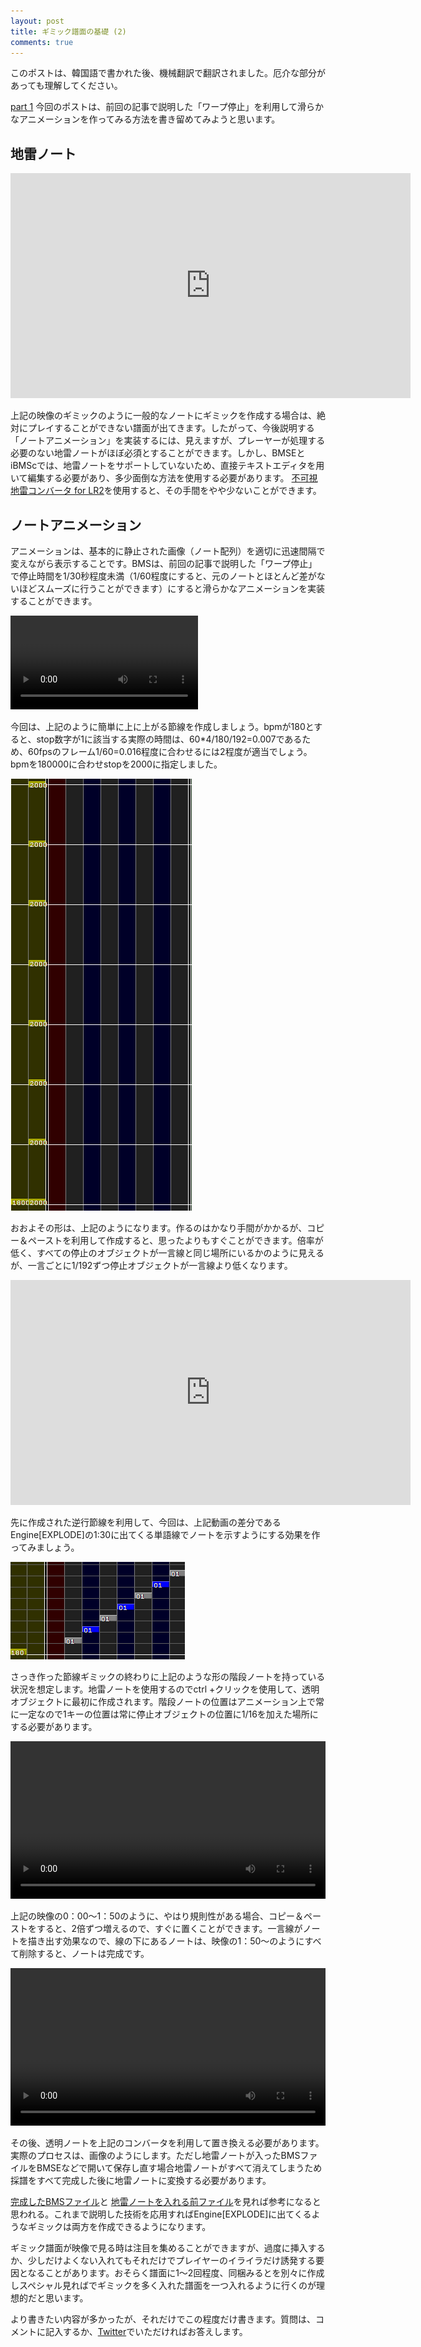 ```yaml
---
layout: post
title: ギミック譜面の基礎 (2)
comments: true
---
```


このポストは、韓国語で書かれた後、機械翻訳で翻訳されました。厄介な部分があっても理解してください。

[part 1](https://tejawha.github.io/2016/12/16/intorduction-to-gimmicked-object/)
今回のポストは、前回の記事で説明した「ワープ停止」を利用して滑らかなアニメーションを作ってみる方法を書き留めてみようと思います。

## 地雷ノート

<iframe width="640" height="360" src="https://www.youtube.com/embed/mBdZ2tCtse4" frameborder="0" allowfullscreen></iframe>

上記の映像のギミックのように一般的なノートにギミックを作成する場合は、絶対にプレイすることができない譜面が出てきます。したがって、今後説明する「ノートアニメーション」を実装するには、見えますが、プレーヤーが処理する必要のない地雷ノートがほぼ必須とすることができます。しかし、BMSEとiBMScでは、地雷ノートをサポートしていないため、直接テキストエディタを用いて編集する必要があり、多少面倒な方法を使用する必要があります。 [不可視地雷コンバータ for LR2](http://nekokan.dyndns.info/%7Eotlovers/guidance/guidance_4b.html)を使用すると、その手間をやや少ないことができます。

## ノートアニメーション

アニメーションは、基本的に静止された画像（ノート配列）を適切に迅速間隔で変えながら表示することです。BMSは、前回の記事で説明した「ワープ停止」で停止時間を1/30秒程度未満（1/60程度にすると、元のノートとほとんど差がないほどスムーズに行うことができます）にすると滑らかなアニメーションを実装することができます。

<video controls>
    <source src="/assets/2016-12-19/backward.webm" type="video/webm">
</video>

今回は、上記のように簡単に上に上がる節線を作成しましょう。bpmが180とすると、stop数字が1に該当する実際の時間は、60*4/180/192=0.007であるため、60fpsのフレーム1/60=0.016程度に合わせるには2程度が適当でしょう。bpmを180000に合わせstopを2000に指定しました。

![backward](/assets/2016-12-19/backward.png)

おおよその形は、上記のようになります。作るのはかなり手間がかかるが、コピー＆ペーストを利用して作成すると、思ったよりもすぐことができます。倍率が低く、すべての停止のオブジェクトが一言線と同じ場所にいるかのように見えるが、一言ごとに1/192ずつ停止オブジェクトが一言線より低くなります。

<iframe width="640" height="360" src="https://www.youtube.com/embed/1BP8X6bWNBA" frameborder="0" allowfullscreen></iframe>

先に作成された逆行節線を利用して、今回は、上記動画の差分であるEngine[EXPLODE]の1:30に出てくる単語線でノートを示すようにする効果を作ってみましょう。

![noteback](/assets/2016-12-19/noteback1.png)

さっき作った節線ギミックの終わりに上記のような形の階段ノートを持っている状況を想定します。地雷ノートを使用するのでctrl +クリックを使用して、透明オブジェクトに最初に作成されます。階段ノートの位置はアニメーション上で常に一定なので1キーの位置は常に停止オブジェクトの位置に1/16を加えた場所にする必要があります。


<video controls width = "100%">
    <source src="/assets/2016-12-19/copypaste.webm" type="video/webm">
</video>

上記の映像の0：00〜1：50のように、やはり規則性がある場合、コピー＆ペーストをすると、2倍ずつ増えるので、すぐに置くことができます。一言線がノートを描き出す効果なので、線の下にあるノートは、映像の1：50〜のようにすべて削除すると、ノートは完成です。

<video controls width = "100%">
    <source src="/assets/2016-12-19/landmine.webm" type="video/webm">
</video>

その後、透明ノートを上記のコンバータを利用して置き換える必要があります。実際のプロセスは、画像のようにします。ただし地雷ノートが入ったBMSファイルをBMSEなどで開いて保存し直す場合地雷ノートがすべて消えてしまうため採譜をすべて完成した後に地雷ノートに変換する必要があります。


[完成したBMSファイル](/assets/2016-12-19/backward.bms)と [地雷ノートを入れる前ファイル](/assets/2016-12-19/backward_before.bms)を見れば参考になると思われる。これまで説明した技術を応用すればEngine[EXPLODE]に出てくるようなギミックは両方を作成できるようになります。

ギミック譜面が映像で見る時は注目を集めることができますが、過度に挿入するか、少しだけよくない入れてもそれだけでプレイヤーのイライラだけ誘発する要因となることがあります。おそらく譜面に1〜2回程度、同梱みるとを別々に作成しスペシャル見ればでギミックを多く入れた譜面を一つ入れるように行くのが理想的だと思います。

より書きたい内容が多かったが、それだけでこの程度だけ書きます。質問は、コメントに記入するか、[Twitter](https://twitter.com/xxyzzzzz)でいただければお答えします。